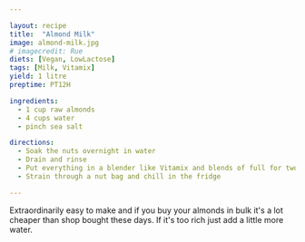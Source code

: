```yaml
---

layout: recipe
title:  "Almond Milk"
image: almond-milk.jpg
# imagecredit: Rue
diets: [Vegan, LowLactose]
tags: [Milk, Vitamix]
yield: 1 litre
preptime: PT12H

ingredients:
  - 1 cup raw almonds
  - 4 cups water
  - pinch sea salt

directions:
  - Soak the nuts overnight in water
  - Drain and rinse
  - Put everything in a blender like Vitamix and blends of full for two minutes
  - Strain through a nut bag and chill in the fridge

---
```

Extraordinarily easy to make and if you buy your almonds in bulk it's a lot
cheaper than shop bought these days. If it's too rich just add a little more water.
